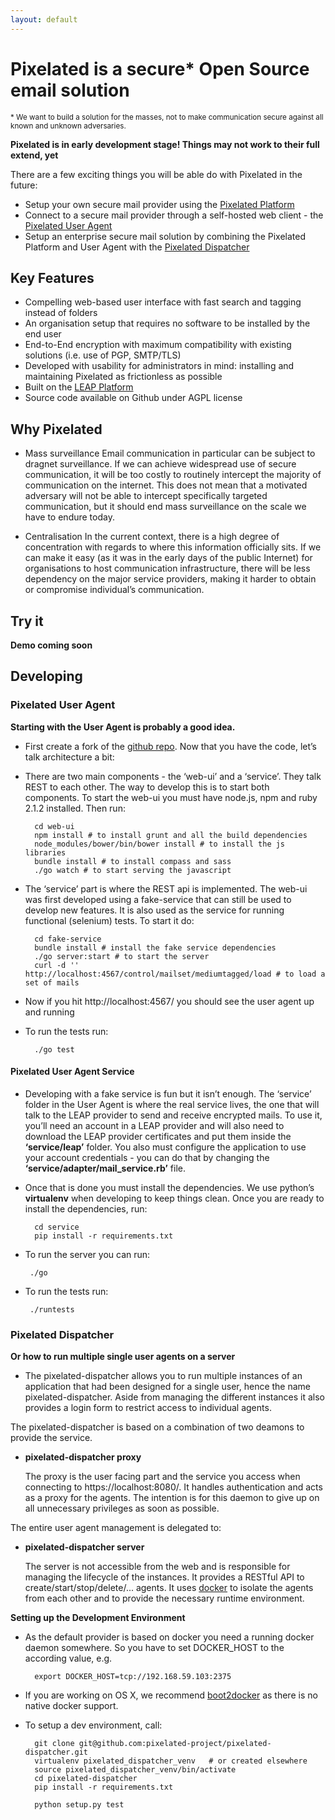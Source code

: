 ```yaml
---
layout: default
--- 
```

      
# Pixelated is a secure* Open Source email solution
<sup>* We want to build a solution for the masses, not to make communication secure against all known and unknown adversaries.</sup>

**Pixelated is in early development stage! Things may not work to their full extend, yet**

There are a few exciting things you will be able do with Pixelated in the future:

* Setup your own secure mail provider using the <a href="http://github.com/pixelated-project/pixelated-platform">Pixelated Platform</a>
* Connect to a secure mail provider through a self-hosted web client - the <a href="http://github.com/pixelated-project/pixelated-user-agent">Pixelated User Agent</a>
* Setup an enterprise secure mail solution by combining the Pixelated Platform and User Agent with the <a href="http://github.com/pixelated-project/pixelated-dispatcher">Pixelated Dispatcher</a>


## Key Features
* Compelling web-based user interface with fast search and tagging instead of folders
* An organisation setup that requires no software to be installed by the end user
* End-to-End encryption with maximum compatibility with existing solutions (i.e. use of PGP, SMTP/TLS)
* Developed with usability for administrators in mind: installing and maintaining Pixelated as frictionless as possible
* Built on the <a href="https://leap.se">LEAP Platform</a>
* Source code available on Github under AGPL license

## Why Pixelated
* Mass surveillance
Email communication in particular can be subject to dragnet surveillance. If we can achieve widespread use of secure communication, it will be too costly to routinely intercept the majority of communication on the internet. This does not mean that a motivated adversary will not be able to intercept specifically targeted communication, but it should end mass surveillance on the scale we have to endure today.

* Centralisation
In the current context, there is a high degree of concentration with regards to where this information officially sits. If we can make it easy (as it was in the early days of the public Internet) for organisations to host communication infrastructure, there will be less dependency on the major service providers, making it harder to obtain or compromise individual’s communication.


## Try it

**Demo coming soon**
  
    
## Developing

### Pixelated User Agent 
**Starting with the User Agent is probably a good idea.**

* First create a fork of the <a href="http://github.com/pixelated-project/pixelated-user-agent">github repo</a>. Now that you have the code, let’s talk architecture a bit:

* There are two main components - the ‘web-ui’ and a ‘service’. They talk REST to each other. The way to develop this is to start both components. To start the web-ui you must have node.js, npm and ruby 2.1.2 installed. Then run:

        cd web-ui
        npm install # to install grunt and all the build dependencies
        node_modules/bower/bin/bower install # to install the js libraries
        bundle install # to install compass and sass
        ./go watch # to start serving the javascript


* The ‘service’ part is where the REST api is implemented. The web-ui was first developed using a fake-service that can still be used to develop new features. It is also used as the service for running functional (selenium) tests. To start it do:

        cd fake-service
        bundle install # install the fake service dependencies
        ./go server:start # to start the server
        curl -d '' http://localhost:4567/control/mailset/mediumtagged/load # to load a set of mails

* Now if you hit http://localhost:4567/ you should see the user agent up and running
* To run the tests run:

        ./go test


#### Pixelated User Agent Service

* Developing with a fake service is fun but it isn’t enough. The ‘service’ folder in the User Agent is where the real service lives, the one that will talk to the LEAP provider to send and receive encrypted mails. To use it, you’ll need an account in a LEAP provider and will also need to download the LEAP provider certificates and put them inside the <strong>‘service/leap’</strong> folder. You also must configure the application to use your account credentials - you can do that by changing the <strong>‘service/adapter/mail_service.rb’</strong> file.

* Once that is done you must install the dependencies. We use python’s <strong>virtualenv</strong> when developing to keep things clean. Once you are ready to install the dependencies, run:

        cd service
        pip install -r requirements.txt

* To run the server you can run:

       ./go

* To run the tests run:

       ./runtests

### Pixelated Dispatcher

**Or how to run multiple single user agents on a server**

* The pixelated-dispatcher allows you to run multiple instances of an application that had been designed for a single user, hence the name pixelated-dispatcher. Aside from managing the different instances it also provides a login form to restrict access to individual agents.

The pixelated-dispatcher is based on a combination of two deamons to provide the service.

* __pixelated-dispatcher proxy__

    The proxy is the user facing part and the service you access when connecting to https://localhost:8080/.
    It handles authentication and acts as a proxy for the agents. The intention is for this daemon to give up on
    all unnecessary privileges as soon as possible.


The entire user agent management is delegated to:

* __pixelated-dispatcher server__

    The server is not accessible from the web and is responsible for managing the lifecycle of the instances.
    It provides a RESTful API to create/start/stop/delete/... agents. It uses [docker](https://github.com/dotcloud/docker)
    to isolate the agents from each other and to provide the necessary runtime environment.


__Setting up the Development Environment__

* As the default provider is based on docker you need a running docker daemon somewhere. So you have to set
DOCKER_HOST to the according value, e.g.

        export DOCKER_HOST=tcp://192.168.59.103:2375
    
* If you are working on OS X, we recommend [boot2docker](http://boot2docker.io/) as there is no native docker support.

* To setup a dev environment, call:

        git clone git@github.com:pixelated-project/pixelated-dispatcher.git
        virtualenv pixelated_dispatcher_venv   # or created elsewhere
        source pixelated_dispatcher_venv/bin/activate
        cd pixelated-dispatcher
        pip install -r requirements.txt
    
        python setup.py test



